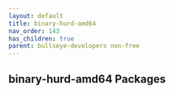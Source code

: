 ```yaml
---
layout: default
title: binary-hurd-amd64
nav_order: 143
has_children: true
parent: bullseye-developers non-free
---
```


## binary-hurd-amd64 Packages
